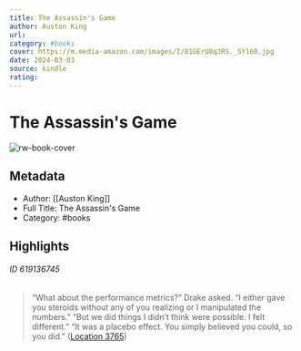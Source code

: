 ```yaml
---
title: The Assassin's Game
author: Auston King
url: 
category: #books
cover: https://m.media-amazon.com/images/I/81GErU8q3RS._SY160.jpg
date: 2024-03-03
source: kindle
rating:
---
```

# The Assassin's Game

![rw-book-cover](https://m.media-amazon.com/images/I/81GErU8q3RS._SY160.jpg)

## Metadata
- Author: [[Auston King]]
- Full Title: The Assassin's Game
- Category: #books

## Highlights
###### ID 619136745
> “What about the performance metrics?” Drake asked. “I either gave you steroids without any of you realizing or I manipulated the numbers.” “But we did things I didn’t think were possible. I felt different.” “It was a placebo effect. You simply believed you could, so you did.” ([Location 3765](https://readwise.io/to_kindle?action=open&asin=B08M4H844P&location=3765))
    
